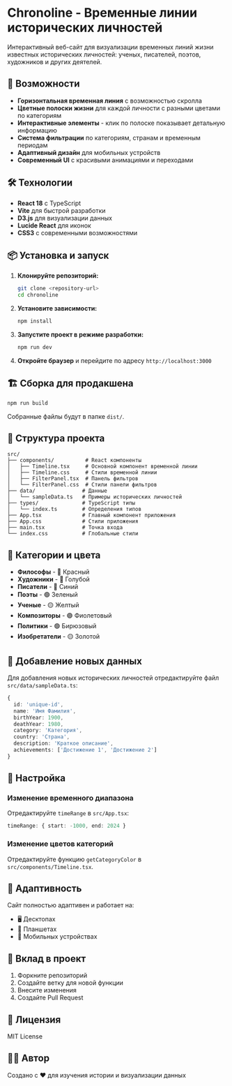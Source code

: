 # Chronoline - Временные линии исторических личностей

Интерактивный веб-сайт для визуализации временных линий жизни известных исторических личностей: ученых, писателей, поэтов, художников и других деятелей.

## 🚀 Возможности

- **Горизонтальная временная линия** с возможностью скролла
- **Цветные полоски жизни** для каждой личности с разными цветами по категориям
- **Интерактивные элементы** - клик по полоске показывает детальную информацию
- **Система фильтрации** по категориям, странам и временным периодам
- **Адаптивный дизайн** для мобильных устройств
- **Современный UI** с красивыми анимациями и переходами

## 🛠 Технологии

- **React 18** с TypeScript
- **Vite** для быстрой разработки
- **D3.js** для визуализации данных
- **Lucide React** для иконок
- **CSS3** с современными возможностями

## 📦 Установка и запуск

1. **Клонируйте репозиторий:**
   ```bash
   git clone <repository-url>
   cd chronoline
   ```

2. **Установите зависимости:**
   ```bash
   npm install
   ```

3. **Запустите проект в режиме разработки:**
   ```bash
   npm run dev
   ```

4. **Откройте браузер** и перейдите по адресу `http://localhost:3000`

## 🏗 Сборка для продакшена

```bash
npm run build
```

Собранные файлы будут в папке `dist/`.

## 📁 Структура проекта

```
src/
├── components/          # React компоненты
│   ├── Timeline.tsx     # Основной компонент временной линии
│   ├── Timeline.css     # Стили временной линии
│   ├── FilterPanel.tsx  # Панель фильтров
│   └── FilterPanel.css  # Стили панели фильтров
├── data/               # Данные
│   └── sampleData.ts   # Примеры исторических личностей
├── types/              # TypeScript типы
│   └── index.ts        # Определения типов
├── App.tsx             # Главный компонент приложения
├── App.css             # Стили приложения
├── main.tsx            # Точка входа
└── index.css           # Глобальные стили
```

## 🎨 Категории и цвета

- **Философы** - 🔴 Красный
- **Художники** - 🔵 Голубой  
- **Писатели** - 🔷 Синий
- **Поэты** - 🟢 Зеленый
- **Ученые** - 🟡 Желтый
- **Композиторы** - 🟣 Фиолетовый
- **Политики** - 🟢 Бирюзовый
- **Изобретатели** - 🟡 Золотой

## 📝 Добавление новых данных

Для добавления новых исторических личностей отредактируйте файл `src/data/sampleData.ts`:

```typescript
{
  id: 'unique-id',
  name: 'Имя Фамилия',
  birthYear: 1900,
  deathYear: 1980,
  category: 'Категория',
  country: 'Страна',
  description: 'Краткое описание',
  achievements: ['Достижение 1', 'Достижение 2']
}
```

## 🔧 Настройка

### Изменение временного диапазона
Отредактируйте `timeRange` в `src/App.tsx`:

```typescript
timeRange: { start: -1000, end: 2024 }
```

### Изменение цветов категорий
Отредактируйте функцию `getCategoryColor` в `src/components/Timeline.tsx`.

## 📱 Адаптивность

Сайт полностью адаптивен и работает на:
- 🖥️ Десктопах
- 📱 Планшетах  
- 📱 Мобильных устройствах

## 🤝 Вклад в проект

1. Форкните репозиторий
2. Создайте ветку для новой функции
3. Внесите изменения
4. Создайте Pull Request

## 📄 Лицензия

MIT License

## 👨‍💻 Автор

Создано с ❤️ для изучения истории и визуализации данных 